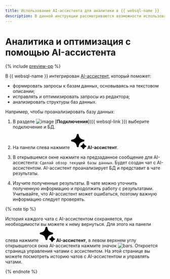 ```yaml
---
title: Использование AI-ассистента для аналитики в {{ websql-name }}
description: В данной инструкции рассматриваются возможности использования AI-ассистента для анализа баз данных и оптимизации запросов в интерфейсе {{ websql-full-name }}.
---
```


# Аналитика и оптимизация с помощью AI-ассистента

{% include [preview-pp](../../_includes/preview-pp.md) %}

В {{ websql-name }} интегрирован [AI-ассистент](../../foundation-models/concepts/assistant/index.md), который поможет:

* формировать запросы к базам данных, основываясь на текстовом описании;
* исправлять и оптимизировать запросы из редактора;
* анализировать структуры баз данных.

Например, чтобы проанализировать базу данных:

1. В разделе ![image](../../_assets/console-icons/folder-tree.svg) [**Подключения**]({{ websql-link }}) выберите подключение и БД.

1. На панели слева нажмите ![sparkles-fill](../../_assets/console-icons/sparkles-fill.svg) **AI-ассистент**.

1. В открывшемся окне нажмите на предзаданное сообщение для AI-ассистента: `Сделай обзор текущей базы данных`. Будет создан чат с AI-ассистентом. AI-ассистент проанализирует БД и представит в чате результаты.

1. Изучите полученные результаты. В чате можно уточнить полученную информацию и продолжить работу с результатами. Учитывайте, что AI-ассистент может ошибаться, поэтому важную информацию следует проверять.

{% note tip %}

История каждого чата с AI-ассистентом сохраняется, при необходимости вы можете к нему вернуться. Для этого на панели слева нажмите ![sparkles-fill](../../_assets/console-icons/sparkles-fill.svg) **AI-ассистент**, в левом верхнем углу открывшегося окна AI-ассистента нажмите значок ![bars](../../_assets/console-icons/bars.svg). Откроется страница управления чатами с ассистентом. На этой странице вы можете посмотреть историю чатов с AI-ассистентом и управлять чатами.

{% endnote %}

